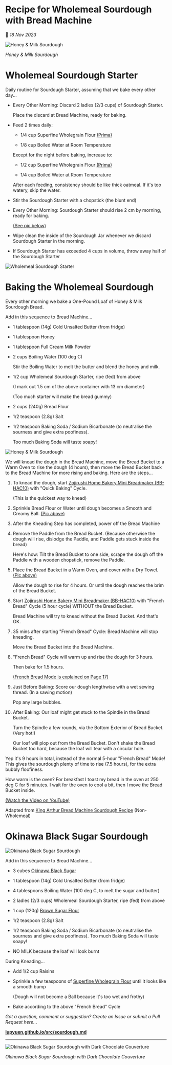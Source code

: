 # Recipe for Wholemeal Sourdough with Bread Machine

📝 _18 Nov 2023_

![Honey & Milk Sourdough](https://lupyuen.github.io/images/sourdough25.jpg)

_Honey & Milk Sourdough_

# Wholemeal Sourdough Starter

Daily routine for Sourdough Starter, assuming that we bake every other day...

-   Every Other Morning: Discard 2 ladles (2/3 cups) of Sourdough Starter.

    Place the discard at Bread Machine, ready for baking.
    
-   Feed 2 times daily:

    -   1/4 cup Superfine Wholegrain Flour [(Prima)](https://www.redmanshop.com/shop-by-category/baking-ingredients/flour/speciality-flour/000000000000103830.html)
    
    -   1/8 cup Boiled Water at Room Temperature

    Except for the night before baking, increase to:

    -   1/2 cup Superfine Wholegrain Flour [(Prima)](https://www.redmanshop.com/shop-by-category/baking-ingredients/flour/speciality-flour/000000000000103830.html)
    
    -   1/4 cup Boiled Water at Room Temperature

    After each feeding, consistency should be like thick oatmeal. If it's too watery, skip the water.

-   Stir the Sourdough Starter with a chopstick (the blunt end)

-   Every Other Morning: Sourdough Starter should rise 2 cm by morning, ready for baking.

    [(See pic below)](https://lupyuen.github.io/images/sourdough2.jpg)

-   Wipe clean the inside of the Sourdough Jar whenever we discard Sourdough Starter in the morning.

-   If Sourdough Starter has exceeded 4 cups in volume, throw away half of the Sourdough Starter

![Wholemeal Sourdough Starter](https://lupyuen.github.io/images/sourdough2.jpg)

# Baking the Wholemeal Sourdough

Every other morning we bake a One-Pound Loaf of Honey & Milk Sourdough Bread.

Add in this sequence to Bread Machine...

-   1 tablespoon (14g) Cold Unsalted Butter (from fridge)

-   1 tablespoon Honey

-   1 tablespoon Full Cream Milk Powder 

-   2 cups Boiling Water (100 deg C)

    Stir the Boiling Water to melt the butter and blend the honey and milk.

-   1/2 cup Wholemeal Sourdough Starter, ripe (fed) from above

    (I mark out 1.5 cm of the above container with 13 cm diameter)

    (Too much starter will make the bread gummy)

-   2 cups (240g) Bread Flour

-   1/2 teaspoon (2.8g) Salt

-   1/2 teaspoon Baking Soda / Sodium Bicarbonate (to neutralise the sourness and give extra poofiness).

    Too much Baking Soda will taste soapy!

![Honey & Milk Sourdough](https://lupyuen.github.io/images/sourdough25.jpg)

We will knead the dough in the Bread Machine, move the Bread Bucket to a Warm Oven to rise the dough (4 hours), then move the Bread Bucket back to the Bread Machine for more rising and baking. Here are the steps...

1.  To knead the dough, start [Zojirushi Home Bakery Mini Breadmaker (BB-HAC10)](https://www.zojirushi.com/app/product/bbhac) with "Quick Baking" Cycle.

    (This is the quickest way to knead)

1.  Sprinkle Bread Flour or Water until dough becomes a Smooth and Creamy Ball. [(Pic above)](https://lupyuen.github.io/images/sourdough25.jpg)

1.  After the Kneading Step has completed, power off the Bread Machine

1.  Remove the Paddle from the Bread Bucket. (Because otherwise the dough will rise, dislodge the Paddle, and Paddle gets stuck inside the bread)

    Here's how: Tilt the Bread Bucket to one side, scrape the dough off the Paddle with a wooden chopstick, remove the Paddle.

1.  Place the Bread Bucket in a Warm Oven, and cover with a Dry Towel. [(Pic above)](https://lupyuen.github.io/images/sourdough25.jpg)

    Allow the dough to rise for 4 hours. Or until the dough reaches the brim of the Bread Bucket.

1.  Start [Zojirushi Home Bakery Mini Breadmaker (BB-HAC10)](https://www.zojirushi.com/app/product/bbhac) with "French Bread" Cycle (5 hour cycle) WITHOUT the Bread Bucket.

    Bread Machine will try to knead without the Bread Bucket. And that's OK.

1.  35 mins after starting "French Bread" Cycle: Bread Machine will stop kneading.

    Move the Bread Bucket into the Bread Machine.

1.  "French Bread" Cycle will warm up and rise the dough for 3 hours.

    Then bake for 1.5 hours.

    [(French Bread Mode is explained on Page 17)](https://www.zojirushi.com/servicesupport/manuals/manual_pdf/bb_hac10.pdf)

1.  Just Before Baking: Score our dough lengthwise with a wet sewing thread. (In a sawing motion)

    Pop any large bubbles.

1.  After Baking: Our loaf might get stuck to the Spindle in the Bread Bucket.

    Turn the Spindle a few rounds, via the Bottom Exterior of Bread Bucket. (Very hot!)

    Our loaf will plop out from the Bread Bucket. Don't shake the Bread Bucket too hard, because the loaf will tear with a circular hole.

Yep it's 9 hours in total, instead of the normal 5-hour "French Bread" Mode! This gives the sourdough plenty of time to rise (7.5 hours), for the extra bubbly floofiness.

How warm is the oven? For breakfast I toast my bread in the oven at 250 deg C for 5 minutes. I wait for the oven to cool a bit, then I move the Bread Bucket inside.

[(Watch the Video on YouTube)](https://www.youtube.com/shorts/R7GI71rqUc8)

Adapted from [King Arthur Bread Machine Sourdough Recipe](https://www.kingarthurbaking.com/recipes/bread-machine-sourdough-bread-recipe) (Non-Wholemeal)

# Okinawa Black Sugar Sourdough

![Okinawa Black Sugar Sourdough](https://lupyuen.github.io/images/sourdough22.jpg)

Add in this sequence to Bread Machine...

-   3 cubes [Okinawa Black Sugar](https://lupyuen.github.io/images/sourdough23.jpg)

-   1 tablespoon (14g) Cold Unsalted Butter (from fridge)

-   4 tablespoons Boiling Water (100 deg C, to melt the sugar and butter)

-   2 ladles (2/3 cups) Wholemeal Sourdough Starter, ripe (fed) from above

-   1 cup (120g) [Brown Sugar Flour](https://lupyuen.github.io/images/sourdough24.jpg)

-   1/2 teaspoon (2.8g) Salt

-   1/2 teaspoon Baking Soda / Sodium Bicarbonate (to neutralise the sourness and give extra poofiness). Too much Baking Soda will taste soapy!

-   NO MILK because the loaf will look burnt

During Kneading...

-   Add 1/2 cup Raisins

-   Sprinkle a few teaspoons of [Superfine Wholegrain Flour](https://www.redmanshop.com/shop-by-category/baking-ingredients/flour/speciality-flour/000000000000103830.html) until it looks like a smooth bump

    (Dough will not become a Ball because it's too wet and frothy)

-   Bake according to the above "French Bread" Cycle

_Got a question, comment or suggestion? Create an Issue or submit a Pull Request here..._

[__lupyuen.github.io/src/sourdough.md__](https://github.com/lupyuen/lupyuen.github.io/blob/master/src/sourdough.md)

<hr>

![Okinawa Black Sugar Sourdough with Dark Chocolate Couverture](https://lupyuen.github.io/images/sourdough.jpg)

_Okinawa Black Sugar Sourdough with Dark Chocolate Couverture_
